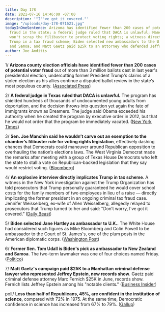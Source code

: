 ```yaml
---
title: Day 178
date: 2021-07-16 14:46:00 -07:00
description: '"I''ve got it covered."'
image: "/uploads/day-178-071621.jpg"
todayInOneSentence: Arizona has identified fewer than 200 cases of potential voter
  fraud in the state; a federal judge ruled that DACA is unlawful; Manchin says he
  won't scrap the filibuster to protect voting rights; a witness directly implicated
  Trump in a tax fraud scheme; Biden selected new ambassadors to the U.K., New Zealand,
  and Samoa; and Matt Gaetz paid $25k to an attorney who defended Jeffrey Epstein.
author: Joe Amditis
---
```


1/ **Arizona county election officials have identified fewer than 200 cases of potential voter fraud** out of more than 3 million ballots cast in last year's presidential election, undercutting former President Trump's claims of a stolen election as his allies continue a disputed ballot review in the state’s most populous county. ([Associated Press](https://apnews.com/article/business-government-and-politics-arizona-election-2020-e6158cd1b0c6442716064e6791b4c6fc))

2/ **A federal judge in Texas ruled that DACA is unlawful.** The program has shielded hundreds of thousands of undocumented young adults from deportation, and the decision throws into question yet again the fate of immigrants known as Dreamers. The judge said Obama exceeded his authority when he created the program by executive order in 2012, but that he would not order that the program be immediately vacated. ([New York Times](https://www.nytimes.com/2021/07/16/us/court-daca-dreamers.html))

3/ **Sen. Joe Manchin said he wouldn’t carve out an exemption to the chamber’s filibuster rule for voting rights legislation**, effectively dashing chances that Democrats could maneuver around Republican opposition to overhauling the nation’s elections laws. The West Virginia Democrat made the remarks after meeting with a group of Texas House Democrats who left the state to stall a vote on Republican-backed legislation that they say would restrict voting. ([Bloomberg](https://www.bloomberg.com/news/articles/2021-07-15/manchin-says-no-filibuster-exception-for-voting-rights-bill))

4/ **An explosive interview directly implicates Trump in tax scheme**. A witness in the New York investigation against the Trump Organization has told prosecutors that Trump personally guaranteed he would cover school costs for the family members of two employees in lieu of a raise — directly implicating the former president in an ongoing criminal tax fraud case. Jennifer Weisselberg, ex-wife of Allen Weisselberg, allegedly relayed to prosecutors that Trump turned to her and said: "Don’t worry, I’ve got it covered.” ([Daily Beast](https://www.thedailybeast.com/explosive-interview-directly-implicates-donald-trump-in-tax-scheme))

5/ **Biden selected Jane Hartley as ambassador to U.K.**. The White House had considered such figures as Mike Bloomberg and Colin Powell to be ambassador to the Court of St. James's, one of the plum posts in the American diplomatic corps. ([Washington Post](https://www.washingtonpost.com/politics/biden-hartley-uk-ambassador/2021/07/16/78ed02ce-e63b-11eb-934f-7e6c1927f261_story.html))

6/ **Former Sen. Tom Udall is Biden's pick as ambassador to New Zealand and Samoa**. The two-term lawmaker was one of four choices named Friday. ([Politico](https://www.politico.com/news/2021/07/16/tom-udall-ambassador-new-zealand-samoa-499853))

7/ **Matt Gaetz's campaign paid $25K to a Manhattan criminal defense lawyer who represented Jeffrey Epstein, new records show**. Gaetz paid criminal defense attorney Marc Fernich $25K in June, records show. Fernich lists Jeffrey Epstein among his "notable clients." ([Business Insider](https://www.businessinsider.com/matt-gaetz-criminal-defense-attorney-jeffrey-epstein-2021-7))

poll/ **Less than half of Republicans, 45%, are confident in the institution of science**, compared with 72% in 1975. At the same time, Democratic confidence in science has increased from 67% to 79%. ([Gallup](https://news.gallup.com/poll/352397/democratic-republican-confidence-science-diverges.aspx))